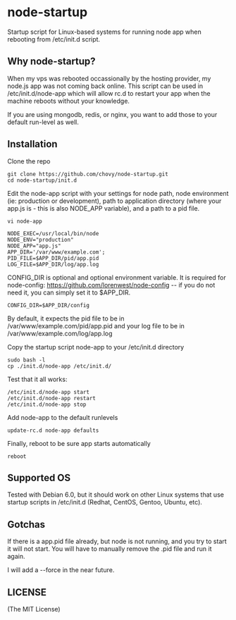 node-startup
============

Startup script for Linux-based systems for running node app when rebooting from /etc/init.d script.

Why node-startup?
----

When my vps was rebooted occassionally by the hosting provider, my node.js app was not coming back online. This script can be used in /etc/init.d/node-app which will allow rc.d to restart your app when the machine reboots without your knowledge.

If you are using mongodb, redis, or nginx, you want to add those to your default run-level as well.

Installation
----

Clone the repo

	git clone https://github.com/chovy/node-startup.git
	cd node-startup/init.d

Edit the node-app script with your settings for node path, node environment (ie: production or development), path to application directory (where your app.js is - this is also NODE_APP variable), and a path to a pid file.

	vi node-app

	NODE_EXEC=/usr/local/bin/node
	NODE_ENV="production"
	NODE_APP="app.js"
	APP_DIR='/var/www/example.com';
	PID_FILE=$APP_DIR/pid/app.pid
	LOG_FILE=$APP_DIR/log/app.log

CONFIG_DIR is optional and optional environment variable. It is required for node-config: https://github.com/lorenwest/node-config -- if you do not need it, you can simply set it to $APP_DIR.

	CONFIG_DIR=$APP_DIR/config

By default, it expects the pid file to be in /var/www/example.com/pid/app.pid and your log file to be in /var/www/example.com/log/app.log
	
Copy the startup script node-app to your /etc/init.d directory

	sudo bash -l
	cp ./init.d/node-app /etc/init.d/


Test that it all works:

	/etc/init.d/node-app start
	/etc/init.d/node-app restart
	/etc/init.d/node-app stop

Add node-app to the default runlevels

	update-rc.d node-app defaults

Finally, reboot to be sure app starts automatically

	reboot

Supported OS
----

Tested with Debian 6.0, but it should work on other Linux systems that use startup scripts in /etc/init.d (Redhat, CentOS, Gentoo, Ubuntu, etc).

Gotchas
----

If there is a app.pid file already, but node is not running, and you try to start it will not start. You will have to manually remove the .pid file and run it again.

I will add a --force in the near future.

LICENSE
----

(The MIT License)

